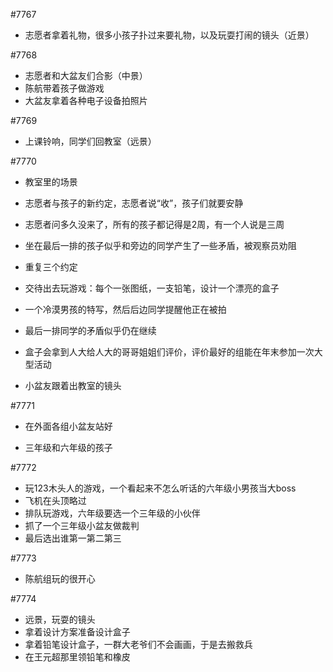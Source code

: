 #7767
- 志愿者拿着礼物，很多小孩子扑过来要礼物，以及玩耍打闹的镜头（近景）

#7768
- 志愿者和大盆友们合影（中景）
- 陈航带着孩子做游戏
- 大盆友拿着各种电子设备拍照片

#7769
- 上课铃响，同学们回教室（远景）

#7770
- 教室里的场景
- 志愿者与孩子的新约定，志愿者说“收”，孩子们就要安静
- 志愿者问多久没来了，所有的孩子都记得是2周，有一个人说是三周
- 坐在最后一排的孩子似乎和旁边的同学产生了一些矛盾，被观察员劝阻
- 重复三个约定

- 交待出去玩游戏：每个一张图纸，一支铅笔，设计一个漂亮的盒子
- 一个冷漠男孩的特写，然后后边同学提醒他正在被拍
- 最后一排同学的矛盾似乎仍在继续

- 盒子会拿到人大给人大的哥哥姐姐们评价，评价最好的组能在年末参加一次大型活动
- 小盆友跟着出教室的镜头

#7771
- 在外面各组小盆友站好

- 三年级和六年级的孩子

#7772
- 玩123木头人的游戏，一个看起来不怎么听话的六年级小男孩当大boss
- 飞机在头顶略过
- 排队玩游戏，六年级要选一个三年级的小伙伴
- 抓了一个三年级小盆友做裁判
- 最后选出谁第一第二第三

#7773
- 陈航组玩的很开心

#7774
- 远景，玩耍的镜头
- 拿着设计方案准备设计盒子
- 拿着铅笔设计盒子，一群大老爷们不会画画，于是去搬救兵
- 在王元超那里领铅笔和橡皮